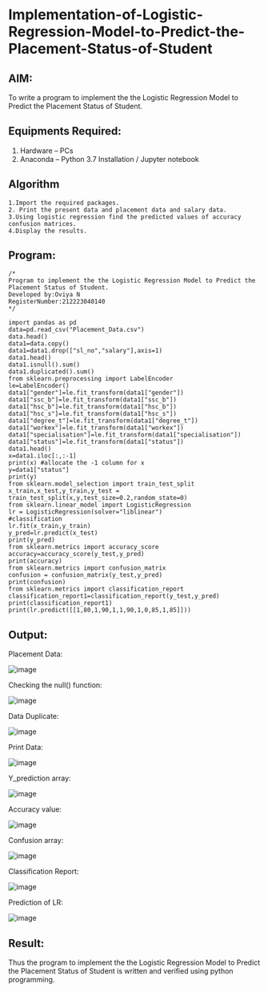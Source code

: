 # Implementation-of-Logistic-Regression-Model-to-Predict-the-Placement-Status-of-Student

## AIM:
To write a program to implement the the Logistic Regression Model to Predict the Placement Status of Student.

## Equipments Required:
1. Hardware – PCs
2. Anaconda – Python 3.7 Installation / Jupyter notebook

## Algorithm
```
1.Import the required packages. 
2. Print the present data and placement data and salary data.
3.Using logistic regression find the predicted values of accuracy confusion matrices.
4.Display the results.
```
 

## Program:
```
/*
Program to implement the the Logistic Regression Model to Predict the Placement Status of Student.
Developed by:Oviya N 
RegisterNumber:212223040140  
*/
```
```
import pandas as pd
data=pd.read_csv("Placement_Data.csv")
data.head()
data1=data.copy()
data1=data1.drop(["sl_no","salary"],axis=1)
data1.head()
data1.isnull().sum()
data1.duplicated().sum()
from sklearn.preprocessing import LabelEncoder
le=LabelEncoder()
data1["gender"]=le.fit_transform(data1["gender"])
data1["ssc_b"]=le.fit_transform(data1["ssc_b"])
data1["hsc_b"]=le.fit_transform(data1["hsc_b"])
data1["hsc_s"]=le.fit_transform(data1["hsc_s"])
data1["degree_t"]=le.fit_transform(data1["degree_t"])
data1["workex"]=le.fit_transform(data1["workex"])
data1["specialisation"]=le.fit_transform(data1["specialisation"])
data1["status"]=le.fit_transform(data1["status"])
data1.head()
x=data1.iloc[:,:-1]
print(x) #allocate the -1 column for x
y=data1["status"]
print(y)
from sklearn.model_selection import train_test_split
x_train,x_test,y_train,y_test = train_test_split(x,y,test_size=0.2,random_state=0)
from sklearn.linear_model import LogisticRegression
lr = LogisticRegression(solver="liblinear")
#classification
lr.fit(x_train,y_train)
y_pred=lr.predict(x_test)
print(y_pred)
from sklearn.metrics import accuracy_score
accuracy=accuracy_score(y_test,y_pred)
print(accuracy)
from sklearn.metrics import confusion_matrix
confusion = confusion_matrix(y_test,y_pred)
print(confusion)
from sklearn.metrics import classification_report
classification_report1=classification_report(y_test,y_pred)
print(classification_report1)
print(lr.predict([[1,80,1,90,1,1,90,1,0,85,1,85]]))
```

## Output:

Placement Data:

![image](https://github.com/user-attachments/assets/0974ffdd-650d-4bbe-a042-bbb87614d3d1)

Checking the null() function:

![image](https://github.com/user-attachments/assets/ce722f9a-4add-46d0-b7a1-d04df43b07c1)

Data Duplicate:

![image](https://github.com/user-attachments/assets/372b189b-a454-43b9-bf6d-04cbbbe5ead9)

Print Data:

![image](https://github.com/user-attachments/assets/9b38beca-7ea4-462c-bb21-aa72a9d2e073)

Y_prediction array:

![image](https://github.com/user-attachments/assets/9d25b586-8dd3-4985-9f16-76d953da50f2)

Accuracy value:

![image](https://github.com/user-attachments/assets/482b0f56-8ac6-4918-9049-e6b5f07cf9e3)

Confusion array:

![image](https://github.com/user-attachments/assets/f1da7069-e57b-4026-8bb7-dd16694adf68)

Classification Report:

![image](https://github.com/user-attachments/assets/d5466b91-1b14-4d37-8a8d-70d07439fcc2)

Prediction of LR:

![image](https://github.com/user-attachments/assets/65d7f36a-18c7-4b25-97f7-78f33d652598)




## Result:
Thus the program to implement the the Logistic Regression Model to Predict the Placement Status of Student is written and verified using python programming.
